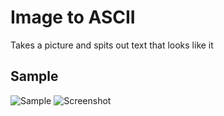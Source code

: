 # Image to ASCII
Takes a picture and spits out text that looks like it

## Sample
![Sample][sample]
![Screenshot][screenshot]

[screenshot]: https://github.com/aarondecosta/image-to-ascii/blob/master/screenshot/anon.png "Output"
[sample]: https://github.com/aarondecosta/image-to-ascii/blob/master/examples/anon.png "Input"
